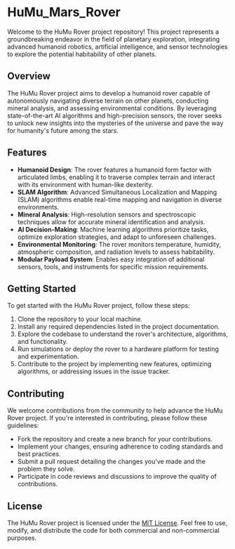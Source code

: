 # HuMu_Mars_Rover

Welcome to the HuMu Rover project repository! This project represents a groundbreaking endeavor in the field of planetary exploration, integrating advanced humanoid robotics, artificial intelligence, and sensor technologies to explore the potential habitability of other planets.

## Overview

The HuMu Rover project aims to develop a humanoid rover capable of autonomously navigating diverse terrain on other planets, conducting mineral analysis, and assessing environmental conditions. By leveraging state-of-the-art AI algorithms and high-precision sensors, the rover seeks to unlock new insights into the mysteries of the universe and pave the way for humanity's future among the stars.

## Features

- **Humanoid Design**: The rover features a humanoid form factor with articulated limbs, enabling it to traverse complex terrain and interact with its environment with human-like dexterity.
- **SLAM Algorithm**: Advanced Simultaneous Localization and Mapping (SLAM) algorithms enable real-time mapping and navigation in diverse environments.
- **Mineral Analysis**: High-resolution sensors and spectroscopic techniques allow for accurate mineral identification and analysis.
- **AI Decision-Making**: Machine learning algorithms prioritize tasks, optimize exploration strategies, and adapt to unforeseen challenges.
- **Environmental Monitoring**: The rover monitors temperature, humidity, atmospheric composition, and radiation levels to assess habitability.
- **Modular Payload System**: Enables easy integration of additional sensors, tools, and instruments for specific mission requirements.

## Getting Started

To get started with the HuMu Rover project, follow these steps:

1. Clone the repository to your local machine.
2. Install any required dependencies listed in the project documentation.
3. Explore the codebase to understand the rover's architecture, algorithms, and functionality.
4. Run simulations or deploy the rover to a hardware platform for testing and experimentation.
5. Contribute to the project by implementing new features, optimizing algorithms, or addressing issues in the issue tracker.

## Contributing

We welcome contributions from the community to help advance the HuMu Rover project. If you're interested in contributing, please follow these guidelines:

- Fork the repository and create a new branch for your contributions.
- Implement your changes, ensuring adherence to coding standards and best practices.
- Submit a pull request detailing the changes you've made and the problem they solve.
- Participate in code reviews and discussions to improve the quality of contributions.

## License

The HuMu Rover project is licensed under the [MIT License](LICENSE). Feel free to use, modify, and distribute the code for both commercial and non-commercial purposes.

